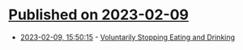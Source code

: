 # [Published on 2023-02-09](index.md)

* [2023-02-09, 15:50:15](https://news.ycombinator.com/item?id=34725725) - [Voluntarily Stopping Eating and Drinking](https://www.compassionandchoices.org/our-issues/vsed)
